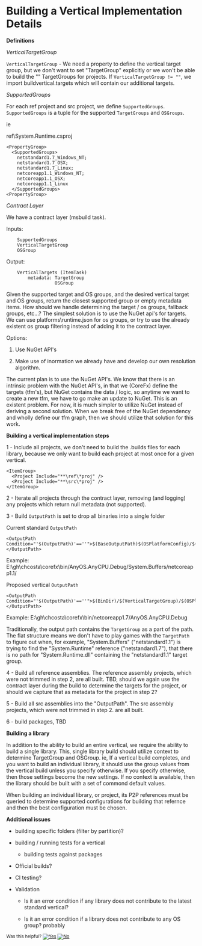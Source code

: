 # Building a Vertical Implementation Details #

**Definitions**

*VerticalTargetGroup*

`VerticalTargetGroup` - We need a property to define the vertical target group, but we don't want to set "TargetGroup" explicitly or we won't be able to build the "" TargetGroups for projects.
  If `VerticalTargetGroup != ""`, we import buildvertical.targets which will contain our additional targets.

*SupportedGroups*

For each ref project and src project, we define `SupportedGroups`. `SupportedGroups` is a tuple for the supported `TargetGroups` and `OSGroups`.


ie

ref\System.Runtime.csproj
```MSBuild
<PropertyGroup>
  <SupportedGroups>
    netstandard1.7_Windows_NT;
    netstandard1.7_OSX;
    netstandard1.7_Linux;
    netcoreapp1.1_Windows_NT;
    netcoreapp1.1_OSX;
    netcoreapp1.1_Linux
  </SupportedGroups>
<PropertyGroup>
```

*Contract Layer*

We have a contract layer (msbuild task).

Inputs: 

        SupportedGroups
        VerticalTargetGroup
        OSGroup
Output: 

        VerticalTargets (ItemTask)
            metadata: TargetGroup
                      OSGroup

Given the supported target and OS groups, and the desired vertical target and OS groups, return the closest supported group or empty metadata items.
How should we handle determining the target / os groups, fallback groups, etc...?  The simplest solution is to use the NuGet api's for targets.  We can use platforms\runtime.json for os groups, or try to use the already existent os group filtering instead of adding it to the contract layer.  

Options:

1. Use NuGet API's

2. Make use of inormation we already have and develop our own resolution algorithm.  

The current plan is to use the NuGet API's.  We know that there is an intrinsic problem with the NuGet API's, in that we (CoreFx) define the targets (tfm's), but NuGet contains the data / logic, so anytime we want to create a new tfm, we have to go make an update to NuGet.  This is an existent problem.  For now, it is much simpler to utilize NuGet instead of deriving a second solution.  When we break free of the NuGet dependency and wholly define our tfm graph, then we should utilize that solution for this work.

**Building a vertical implementation steps**

1 - Include all projects, we don't need to build the .builds files for each library, because we only want to build each project at most once for a given vertical.  

```MSBuild
<ItemGroup>
  <Project Include="**\ref\*proj" />
  <Project Include="**\src\*proj" />
</ItemGroup>
```

2 - Iterate all projects through the contract layer, removing (and logging) any projects which return null metadata (not supported).

3 - Build `OutputPath` is set to drop all binaries into a single folder

Current standard `OutputPath`

```MSBuild
<OutputPath Condition="'$(OutputPath)'==''">$(BaseOutputPath)$(OSPlatformConfig)/$(MSBuildProjectName)/$(TargetOutputRelPath)$(OutputPathSubfolder)</OutputPath> 
```
Example: E:\gh\chcosta\corefx\bin/AnyOS.AnyCPU.Debug/System.Buffers/netcoreapp1.1/

Proposed vertical `OutputPath`

```MSBuild
<OutputPath Condition="'$(OutputPath)'==''">$(BinDir)/$(VerticalTargetGroup)/$(OSPlatformConfig)</OutputPath>
```
Example: E:\gh\chcosta\corefx\bin/netcoreapp1.7/AnyOS.AnyCPU.Debug 

Traditionally, the output path contains the `TargetGroup` as a part of the path.  The flat structure means we don't have to play games with the `TargetPath` to figure out when, for example, "System.Buffers" ("netstandard1.1") is trying to find the "System.Runtime" reference ("netstandard1.7"), that there is no path for "System.Runtime.dll" containing the "netstandard1.1" target group.

4 - Build all reference assemblies.  The reference assembly projects, which were not trimmed in step 2, are all built.  TBD, should we again use the contract layer during the build to determine the targets for the project, or should we capture that as metadata for the project in step 2?  

5 - Build all src assemblies into the "OutputPath". The src assembly projects, which were not trimmed in step 2. are all built.

6 - build packages, TBD

**Building a library**

In addition to the ability to build an entire vertical, we require the ability to build a single library.  This, single library build should utilize context to determine TargetGroup and OSGroup.  ie, If a vertical build completes, and you want to build an individual library, it should use the group values from the vertical build unless you specify otherwise.  If you specify otherwise, then those settings become the new settings.  If no context is available, then the library should be built with a set of commond default values.

When building an individual library, or project, its P2P references must be queried to determine supported configurations for building that refernce and then the best configuration must be chosen.

**Additional issues** 

- building specific folders (filter by partition)?

- building / running tests for a vertical

  - building tests against packages

- Official builds?
  
- CI testing?

- Validation

  - Is it an error condition if any library does not contribute to the latest standard vertical?

  - Is it an error condition if a library does not contribute to any OS group? probably





<!-- Begin Generated Content: Doc Feedback -->
<sub>Was this helpful? [![Yes](https://helix.dot.net/f/ip/5?p=Documentation%5CProject-Docs%5Cbuildingvertical.md)](https://helix.dot.net/f/p/5?p=Documentation%5CProject-Docs%5Cbuildingvertical.md) [![No](https://helix.dot.net/f/in)](https://helix.dot.net/f/n/5?p=Documentation%5CProject-Docs%5Cbuildingvertical.md)</sub>
<!-- End Generated Content-->
